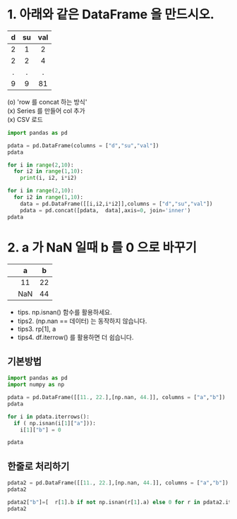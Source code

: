 # 1. 아래와 같은 DataFrame 을 만드시오.

| d | su | val |
|:-----:|:-----:|:-----:|
| 2 | 1 | 2 |
| 2 | 2 | 4 |
| . | . | . |
| 9 | 9 | 81 |

(o) 'row 를 concat 하는 방식'<BR>
(x) Series 를 만들어 col 추가<BR>
(x) CSV 로드


```python
import pandas as pd
```


```python
pdata = pd.DataFrame(columns = ["d","su","val"])
pdata
```


```python
for i in range(2,10):
  for i2 in range(1,10):
    print(i, i2, i*i2)
```


```python
for i in range(2,10):
  for i2 in range(1,10):
    data = pd.DataFrame([[i,i2,i*i2]],columns = ["d","su","val"])
    pdata = pd.concat([pdata,  data],axis=0, join='inner')
pdata
```

# 2. a 가 NaN 일때 b 를 0 으로 바꾸기

|   | a | b |
|:-----:|:-----:|:-----:|
|  | 11 | 22 |
|  | NaN | 44 |

- tips. np.isnan() 함수를 활용하세요.
- tips2. (np.nan == 데이터) 는 동작하지 않습니다.
- tips3. rp[1], a
- tips4. df.iterrow() 를 활용하면 더 쉽습니다.

## 기본방법


```python
import pandas as pd
import numpy as np
```


```python
pdata = pd.DataFrame([[11., 22.],[np.nan, 44.]], columns = ["a","b"])
pdata
```


```python
for i in pdata.iterrows():
  if ( np.isnan(i[1]["a"])):
    i[1]["b"] = 0
```


```python
pdata
```

## 한줄로 처리하기


```python
pdata2 = pd.DataFrame([[11., 22.],[np.nan, 44.]], columns = ["a","b"])
pdata2
```


```python
pdata2["b"]=[  r[1].b if not np.isnan(r[1].a) else 0 for r in pdata2.iterrows()]
pdata2
```


```python

```
